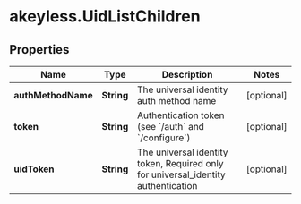 # akeyless.UidListChildren

## Properties

Name | Type | Description | Notes
------------ | ------------- | ------------- | -------------
**authMethodName** | **String** | The universal identity auth method name | [optional] 
**token** | **String** | Authentication token (see &#x60;/auth&#x60; and &#x60;/configure&#x60;) | [optional] 
**uidToken** | **String** | The universal identity token, Required only for universal_identity authentication | [optional] 


